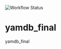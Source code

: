 ![Workflow Status](https://github.com/matrosov85/yamdb_final/actions/workflows/yamdb_workflow.yml/badge.svg)

# yamdb_final
yamdb_final

